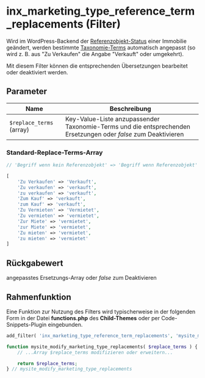 # inx_marketing_type_reference_term_replacements (Filter)

Wird im WordPress-Backend der [Referenzobjekt-Status](/referenzen-status-flags) einer Immobilie geändert, werden bestimmte [Taxonomie-Terms](/beitragsarten-taxonomien) automatisch angepasst (so wird z. B. aus "Zu Verkaufen" die Angabe "Verkauft" oder umgekehrt).

Mit diesem Filter können die entsprechenden Übersetzungen bearbeitet oder deaktiviert werden.

## Parameter

| Name | Beschreibung |
| ---- | ------------ |
| `$replace_terms` (array) | Key-Value-Liste anzupassender Taxonomie-Terms und die entsprechenden Ersetzungen oder *false* zum Deaktivieren |

### Standard-Replace-Terms-Array

```php
// 'Begriff wenn kein Referenzobjekt' => 'Begriff wenn Referenzobjekt'

[
	'Zu Verkaufen' => 'Verkauft',
	'Zu verkaufen' => 'verkauft',
	'zu verkaufen' => 'verkauft',
	'Zum Kauf' => 'verkauft',
	'zum Kauf' => 'verkauft',
	'Zu Vermieten' => 'Vermietet',
	'Zu vermieten' => 'vermietet',
	'Zur Miete' => 'vermietet',
	'zur Miete' => 'vermietet',
	'Zu mieten' => 'vermietet',
	'zu mieten' => 'vermietet'
]
```

## Rückgabewert

angepasstes Ersetzungs-Array oder *false* zum Deaktivieren

## Rahmenfunktion

Eine Funktion zur Nutzung des Filters wird typischerweise in der folgenden Form in der Datei **functions.php** des **Child-Themes** oder per Code-Snippets-Plugin eingebunden.

```php
add_filter( 'inx_marketing_type_reference_term_replacements', 'mysite_modify_marketing_type_replacements' );

function mysite_modify_marketing_type_replacements( $replace_terms ) {
	// ...Array $replace_terms modifizieren oder erweitern...

	return $replace_terms;
} // mysite_modify_marketing_type_replacements

```